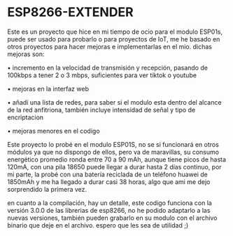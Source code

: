 # ESP8266-EXTENDER
Este es un proyecto que hice en mi tiempo de ocio 
para el modulo ESP01s, puede ser usado para probarlo o para proyectos de IoT, me he basado en otros proyectos
para hacer mejoras e implementarlas en el mio. dichas mejoras son:

• incremento en la velocidad de transmisión y recepción, 
pasando de 100kbps a tener 2 o 3 mbps, suficientes para ver tiktok o youtube

• mejoras en la interfaz web

• añadí una lista de redes, para saber si el modulo esta dentro del alcance 
de la red anfitriona, también incluye intensidad de señal y tipo de encriptacion 

• mejoras menores en el codigo

Este proyecto lo probé en el modulo ESP01S, no se si funcionará en otros módulos 
ya que no dispongo de ellos, pero va de maravillas, su consumo energético promedio ronda entre 
70 a 90 mAh, aunque tiene picos de hasta 120mA, con una pila 18650 puede llegar a durar hasta 2
días continuo, por mi parte, la probé con una batería reciclada de un teléfono huawei de 1850mAh 
y me ha llegado a durar casi 38 horas, algo que ami me dejo sorprendido la primera vez.

en cuanto a la compilación, hay un detalle, este codigo funciona con la versión 3.0.0 de las librerias de esp8266,
no he podido adaptarlo a las nuevas versiones, también pueden grabarlo en su modulo con el archivo binario que deje 
en el archivo. espero que les sea de utilidad ;)
